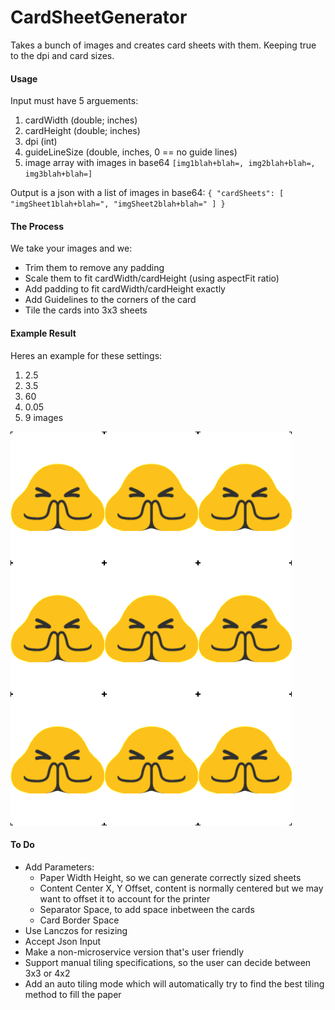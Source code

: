 # CardSheetGenerator
Takes a bunch of images and creates card sheets with them. Keeping true to the dpi and card sizes.

#### Usage
Input must have 5 arguements:

1. cardWidth (double; inches)
2. cardHeight (double; inches)
3. dpi (int)
4. guideLineSize (double, inches, 0 == no guide lines)
5. image array with images in base64 `[img1blah+blah=, img2blah+blah=, img3blah+blah=]`

Output is a json with a list of images in base64:
`
{
    "cardSheets": [
        "imgSheet1blah+blah=",
        "imgSheet2blah+blah="
    ]
}
`

#### The Process
We take your images and we:
- Trim them to remove any padding
- Scale them to fit cardWidth/cardHeight (using aspectFit ratio)
- Add padding to fit cardWidth/cardHeight exactly
- Add Guidelines to the corners of the card
- Tile the cards into 3x3 sheets

#### Example Result
Heres an example for these settings:

1. 2.5
2. 3.5
3. 60
4. 0.05
5. 9 images

![Alt text](example.png?raw=true "example cardsheet")

#### To Do
 - Add Parameters:
    - Paper Width Height, so we can generate correctly sized sheets
    - Content Center X, Y Offset, content is normally centered but we may want to offset it to account for the printer
    - Separator Space, to add space inbetween the cards
    - Card Border Space
 - Use Lanczos for resizing
 - Accept Json Input
 - Make a non-microservice version that's user friendly
 - Support manual tiling specifications, so the user can decide between 3x3 or 4x2
 - Add an auto tiling mode which will automatically try to find the best tiling method to fill the paper
